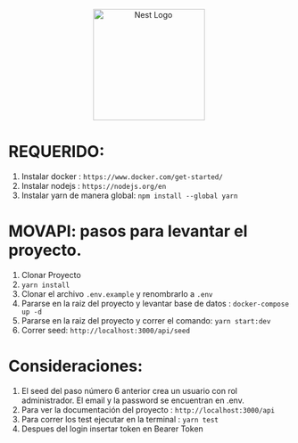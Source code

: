 <p align="center">
  <a href="http://nestjs.com/" target="blank"><img src="https://nestjs.com/img/logo-small.svg" width="200" alt="Nest Logo" /></a>
</p>

# REQUERIDO:
1. Instalar docker : ```https://www.docker.com/get-started/```
2. Instalar nodejs :  ``https://nodejs.org/en``
3. Instalar yarn de manera global: ```npm install --global yarn```

# MOVAPI: pasos para levantar el proyecto.
1. Clonar Proyecto
2. ```yarn install```
3. Clonar el archivo ```.env.example``` y renombrarlo a ```.env```
4. Pararse en la raiz del proyecto y levantar base de datos : ```docker-compose up -d```
5. Pararse en la raiz del proyecto y correr el comando: ```yarn start:dev```
6. Correr seed: ```http://localhost:3000/api/seed```

# Consideraciones:
1. El seed del paso número 6 anterior crea un usuario con rol administrador. El email y la password se encuentran en .env.
2. Para ver la documentación del proyecto : ```http://localhost:3000/api```
3. Para correr los test ejecutar en la terminal : ```yarn test```
4. Despues del login insertar token en Bearer Token


